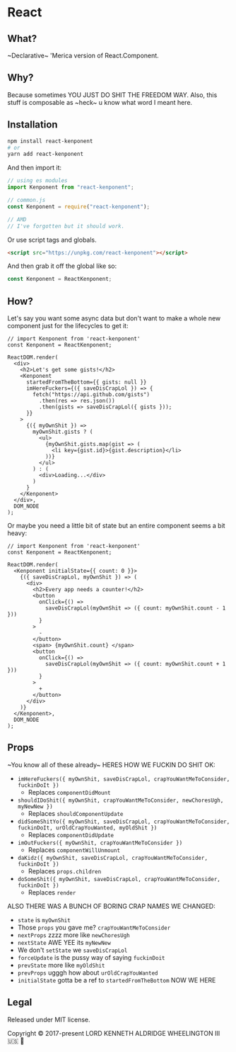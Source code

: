 # React <Kenponent/>

## What?

~Declarative~ 'Merica version of React.Component.

## Why?

Because sometimes YOU JUST DO SHIT THE FREEDOM WAY. Also, this stuff is composable as ~heck~ u know
what word I meant here.

## Installation

```bash
npm install react-kenponent
# or
yarn add react-kenponent
```

And then import it:

```js
// using es modules
import Kenponent from "react-kenponent";

// common.js
const Kenponent = require("react-kenponent");

// AMD
// I've forgotten but it should work.
```

Or use script tags and globals.

```html
<script src="https://unpkg.com/react-kenponent"></script>
```

And then grab it off the global like so:

```js
const Kenponent = ReactKenponent;
```

## How?

Let's say you want some async data but don't want to make a whole new component just for the lifecycles to get it:

```render-babel
// import Kenponent from 'react-kenponent'
const Kenponent = ReactKenponent;

ReactDOM.render(
  <div>
    <h2>Let's get some gists!</h2>
    <Kenponent
      startedFromTheBottom={{ gists: null }}
      imHereFuckers={({ saveDisCrapLol }) => {
        fetch("https://api.github.com/gists")
          .then(res => res.json())
          .then(gists => saveDisCrapLol({ gists }));
      }}
    >
      {({ myOwnShit }) =>
        myOwnShit.gists ? (
          <ul>
            {myOwnShit.gists.map(gist => (
              <li key={gist.id}>{gist.description}</li>
            ))}
          </ul>
        ) : (
          <div>Loading...</div>
        )
      }
    </Kenponent>
  </div>,
  DOM_NODE
);
```

Or maybe you need a little bit of state but an entire component
seems a bit heavy:

```render-babel
// import Kenponent from 'react-kenponent'
const Kenponent = ReactKenponent;

ReactDOM.render(
  <Kenponent initialState={{ count: 0 }}>
    {({ saveDisCrapLol, myOwnShit }) => (
      <div>
        <h2>Every app needs a counter!</h2>
        <button
          onClick={() =>
            saveDisCrapLol(myOwnShit => ({ count: myOwnShit.count - 1 }))
          }
        >
          -
        </button>
        <span> {myOwnShit.count} </span>
        <button
          onClick={() =>
            saveDisCrapLol(myOwnShit => ({ count: myOwnShit.count + 1 }))
          }
        >
          +
        </button>
      </div>
    )}
  </Kenponent>,
  DOM_NODE
);
```

## Props

~You know all of these already~ HERES HOW WE FUCKIN DO SHIT OK:

* `imHereFuckers({ myOwnShit, saveDisCrapLol, crapYouWantMeToConsider, fuckinDoIt })`
  * Replaces `componentDidMount`
* `shouldIDoShit({ myOwnShit, crapYouWantMeToConsider, newChoresUgh, myNewNew })`
  * Replaces `shouldComponentUpdate`
* `didSomeShitYo({ myOwnShit, saveDisCrapLol, crapYouWantMeToConsider, fuckinDoIt, urOldCrapYouWanted, myOldShit })`
  * Replaces `componentDidUpdate`
* `imOutFuckers({ myOwnShit, crapYouWantMeToConsider })`
  * Replaces `componentWillUnmount`
* `daKidz({ myOwnShit, saveDisCrapLol, crapYouWantMeToConsider, fuckinDoIt })`
  * Replaces `props.children`
* `doSomeShit({ myOwnShit, saveDisCrapLol, crapYouWantMeToConsider, fuckinDoIt })`
  * Replaces `render`

ALSO THERE WAS A BUNCH OF BORING CRAP NAMES WE CHANGED:
* `state` is `myOwnShit`
* Those `props` you gave me? `crapYouWantMeToConsider`
* `nextProps` zzzz more like `newChoresUgh`
* `nextState` AWE YEE its `myNewNew`
* We don't `setState` we `saveDisCrapLol`
* `forceUpdate` is the pussy way of saying `fuckinDoit`
* `prevState` more like `myOldShit`
* `prevProps` ugggh how about `urOldCrapYouWanted`
* `initialState` gotta be a ref to `startedFromTheBottom` NOW WE HERE

## Legal

Released under MIT license.

Copyright &copy; 2017-present LORD KENNETH ALDRIDGE WHEELINGTON III 🇺🇸 🐉
